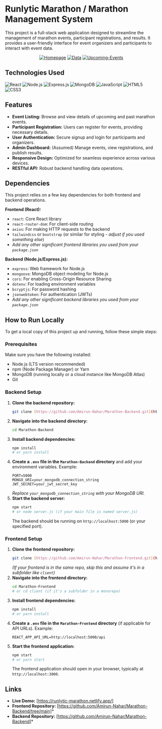 # Runlytic Marathon / Marathon Management System

This project is a full-stack web application designed to streamline the management of marathon events, participant registrations, and results. It provides a user-friendly interface for event organizers and participants to interact with event data.

<!-- Project Overview -->
<p align="center">
   <a href="https://ibb.co/PzVg2X8j"><img src="https://i.ibb.co/FqdzQZt3/Homepage.png" alt="Homepage" border="0"></a>
   <a href="https://ibb.co/d0r2xMN9"><img src="https://i.ibb.co/TBk8d2QX/Data.png" alt="Data" border="0"></a>
   <a href="https://ibb.co/KjMpr2Bn"><img src="https://i.ibb.co/7Jwd1nBh/Upcoming-Events.png" alt="Upcoming-Events" border="0"></a>
  
</p>

## Technologies Used

<p align="left">
  <img src="https://img.shields.io/badge/React-20232A?style=for-the-badge&logo=react&logoColor=61DAFB" alt="React" />
  <img src="https://img.shields.io/badge/Node.js-339933?style=for-the-badge&logo=nodedotjs&logoColor=white" alt="Node.js" />
  <img src="https://img.shields.io/badge/Express.js-000000?style=for-the-badge&logo=express&logoColor=white" alt="Express.js" />
  <img src="https://img.shields.io/badge/MongoDB-47A248?style=for-the-badge&logo=mongodb&logoColor=white" alt="MongoDB" />
  <img src="https://img.shields.io/badge/JavaScript-F7DF1E?style=for-the-badge&logo=javascript&logoColor=black" alt="JavaScript" />
  <img src="https://img.shields.io/badge/HTML5-E34F26?style=for-the-badge&logo=html5&logoColor=white" alt="HTML5" />
  <img src="https://img.shields.io/badge/CSS3-1572B6?style=for-the-badge&logo=css3&logoColor=white" alt="CSS3" />
</p>

## Features

* **Event Listing:** Browse and view details of upcoming and past marathon events.
* **Participant Registration:** Users can register for events, providing necessary details.
* **User Authentication:** Secure signup and login for participants and organizers.
* **Admin Dashboard:** (Assumed) Manage events, view registrations, and publish results.
* **Responsive Design:** Optimized for seamless experience across various devices.
* **RESTful API:** Robust backend handling data operations.

## Dependencies

This project relies on a few key dependencies for both frontend and backend operations.

**Frontend (React):**
* `react`: Core React library
* `react-router-dom`: For client-side routing
* `axios`: For making HTTP requests to the backend
* `tailwindcss` or `bootstrap` (or similar for styling - *adjust if you used something else*)
* *Add any other significant frontend libraries you used from your `package.json`*

**Backend (Node.js/Express.js):**
* `express`: Web framework for Node.js
* `mongoose`: MongoDB object modeling for Node.js
* `cors`: For enabling Cross-Origin Resource Sharing
* `dotenv`: For loading environment variables
* `bcryptjs`: For password hashing
* `jsonwebtoken`: For authentication (JWTs)
* *Add any other significant backend libraries you used from your `package.json`*

## How to Run Locally

To get a local copy of this project up and running, follow these simple steps:

### Prerequisites

Make sure you have the following installed:
* Node.js (LTS version recommended)
* npm (Node Package Manager) or Yarn
* MongoDB (running locally or a cloud instance like MongoDB Atlas)
* Git

### Backend Setup

1.  **Clone the backend repository:**
    ```bash
    git clone [https://github.com/Amirun-Nahar/Marathon-Backend.git](https://github.com/Amirun-Nahar/Marathon-Backend.git)
    ```
2.  **Navigate into the backend directory:**
    ```bash
    cd Marathon-Backend
    ```
3.  **Install backend dependencies:**
    ```bash
    npm install
    # or yarn install
    ```
4.  **Create a `.env` file in the `Marathon-Backend` directory** and add your environment variables. Example:
    ```
    PORT=5000
    MONGO_URI=your_mongodb_connection_string
    JWT_SECRET=your_jwt_secret_key
    ```
    *Replace `your_mongodb_connection_string` with your MongoDB URI.*
5.  **Start the backend server:**
    ```bash
    npm start
    # or node server.js (if your main file is named server.js)
    ```
    The backend should be running on `http://localhost:5000` (or your specified port).

### Frontend Setup

1.  **Clone the frontend repository:**
    ```bash
    git clone [https://github.com/Amirun-Nahar/Marathon-Frontend.git](https://github.com/Amirun-Nahar/Marathon-Frontend.git)
    ```
    *(If your frontend is in the same repo, skip this and assume it's in a subfolder like `client`)*
2.  **Navigate into the frontend directory:**
    ```bash
    cd Marathon-Frontend
    # or cd client (if it's a subfolder in a monorepo)
    ```
3.  **Install frontend dependencies:**
    ```bash
    npm install
    # or yarn install
    ```
4.  **Create a `.env` file in the `Marathon-Frontend` directory** (if applicable for API URLs). Example:
    ```
    REACT_APP_API_URL=http://localhost:5000/api
    ```
5.  **Start the frontend application:**
    ```bash
    npm start
    # or yarn start
    ```
    The frontend application should open in your browser, typically at `http://localhost:3000`.

## Links

* **Live Demo:** [https://runlytic-marathon.netlify.app/]
* **Frontend Repository:** [https://github.com/Amirun-Nahar/Marathon-Backend/tree/main]*
* **Backend Repository:** [https://github.com/Amirun-Nahar/Marathon-Backend]*
